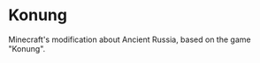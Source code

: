 Konung
======

Minecraft&#39;s modification about Ancient Russia, based on the game &quot;Konung&quot;.